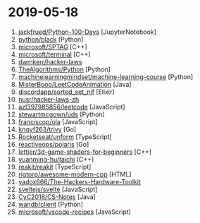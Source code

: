 # 2019-05-18

1. [jackfrued/Python-100-Days](https://github.com/jackfrued/Python-100-Days "Python - 100天从新手到大师") [JupyterNotebook]
2. [python/black](https://github.com/python/black "The uncompromising Python code formatter") [Python]
3. [microsoft/SPTAG](https://github.com/microsoft/SPTAG "A distributed approximate nearest neighborhood search (ANN) library which provides a high quality vector index build, search and distributed online serving toolkits for large scale vector search scenario.") [C++]
4. [microsoft/terminal](https://github.com/microsoft/terminal "The new Windows Terminal, and the original Windows console host -- all in the same place!") [C++]
5. [dwmkerr/hacker-laws](https://github.com/dwmkerr/hacker-laws "💻📖 Laws, Theories, Principles and Patterns that developers will find useful.") 
6. [TheAlgorithms/Python](https://github.com/TheAlgorithms/Python "All Algorithms implemented in Python") [Python]
7. [machinelearningmindset/machine-learning-course](https://github.com/machinelearningmindset/machine-learning-course "💬 Machine Learning Course with Python") [Python]
8. [MisterBooo/LeetCodeAnimation](https://github.com/MisterBooo/LeetCodeAnimation "Demonstrate all the questions on LeetCode in the form of animation.（用动画的形式呈现解LeetCode题目的思路）") [Java]
9. [discordapp/sorted_set_nif](https://github.com/discordapp/sorted_set_nif "Elixir SortedSet backed by a Rust-based NIF") [Elixir]
10. [nusr/hacker-laws-zh](https://github.com/nusr/hacker-laws-zh "💻📖 Laws, Theories, Principles and Patterns that developers will find useful. (对开发人员有用的定律、理论、原则和模式。)") 
11. [azl397985856/leetcode](https://github.com/azl397985856/leetcode "LeetCode Solutions: A Record of My Problem Solving Journey.( leetcode题解，记录自己的leetcode解题之路。)") [JavaScript]
12. [stewartmcgown/uds](https://github.com/stewartmcgown/uds "Unlimited Drive Storage by splitting binary files into base64") [Python]
13. [franciscop/ola](https://github.com/franciscop/ola "🌊 Smooth animation library for interpolating numbers") [JavaScript]
14. [knqyf263/trivy](https://github.com/knqyf263/trivy "A Simple and Comprehensive Vulnerability Scanner for Containers, Suitable for CI") [Go]
15. [Rocketseat/unform](https://github.com/Rocketseat/unform "ReactJS form library to create uncontrolled form structures with nested fields, validations and much more!") [TypeScript]
16. [reactiveops/polaris](https://github.com/reactiveops/polaris "Validation of best practices in your Kubernetes clusters") [Go]
17. [lettier/3d-game-shaders-for-beginners](https://github.com/lettier/3d-game-shaders-for-beginners "🎮 A step-by-step guide on how to implement SSAO, depth of field, lighting, normal mapping, and more for your 3D game.") [C++]
18. [yuanming-hu/taichi](https://github.com/yuanming-hu/taichi "Computer Graphics R&D Infrastructure") [C++]
19. [reakit/reakit](https://github.com/reakit/reakit "Toolkit for building accessible rich web apps with React") [TypeScript]
20. [rigtorp/awesome-modern-cpp](https://github.com/rigtorp/awesome-modern-cpp "A collection of resources on modern C++") [HTML]
21. [yadox666/The-Hackers-Hardware-Toolkit](https://github.com/yadox666/The-Hackers-Hardware-Toolkit "The best hacker's gadgets for Red Team pentesters and security researchers.") 
22. [sveltejs/svelte](https://github.com/sveltejs/svelte "Cybernetically enhanced web apps") [JavaScript]
23. [CyC2018/CS-Notes](https://github.com/CyC2018/CS-Notes "📚 技术面试必备基础知识、Leetcode 题解、后端面试、Java 面试、春招、秋招、操作系统、计算机网络、系统设计") [Java]
24. [wandb/client](https://github.com/wandb/client "🔥 A tool for visualizing and tracking your machine learning experiments. This repo contains the CLI and Python API.") [Python]
25. [microsoft/vscode-recipes](https://github.com/microsoft/vscode-recipes "") [JavaScript]
